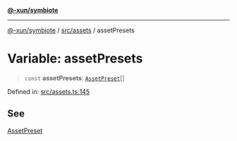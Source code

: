 [**@-xun/symbiote**](../../../README.md)

***

[@-xun/symbiote](../../../README.md) / [src/assets](../README.md) / assetPresets

# Variable: assetPresets

> `const` **assetPresets**: [`AssetPreset`](../enumerations/AssetPreset.md)[]

Defined in: [src/assets.ts:145](https://github.com/Xunnamius/symbiote/blob/908c431db89704ad2ba40df41a9bf223c568ccfa/src/assets.ts#L145)

## See

[AssetPreset](../enumerations/AssetPreset.md)
